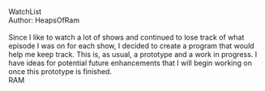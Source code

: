 WatchList<br>
Author: HeapsOfRam<br><br>
Since I like to watch a lot of shows and continued to lose track of what episode I was on for each show, I decided to create a program that would help me keep track.  This is, as usual, a prototype and a work in progress.  I have ideas for potential future enhancements that I will begin working on once this prototype is finished.<br>
RAM
